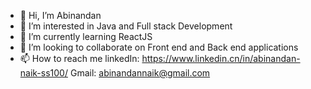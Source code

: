 - 👋 Hi, I’m Abinandan
- 👀 I’m interested in Java and Full stack Development
- 🌱 I’m currently learning ReactJS
- 💞️ I’m looking to collaborate on Front end and Back end applications
- 📫 How to reach me linkedIn: https://www.linkedin.cn/in/abinandan-naik-ss100/
Gmail: abinandannaik@gmail.com

<!---
Abinandan02/Abinandan02 is a ✨ special ✨ repository because its `README.md` (this file) appears on your GitHub profile.
You can click the Preview link to take a look at your changes.
--->
